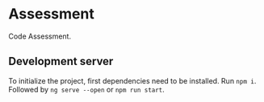 # Assessment

Code Assessment.

## Development server

To initialize the project, first dependencies need to be installed. Run `npm i`. Followed by `ng serve --open` or `npm run start`.
